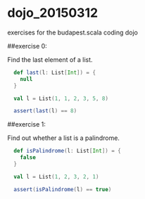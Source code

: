 # dojo_20150312

exercises for the budapest.scala coding dojo

##exercise 0:

Find the last element of a list.

```scala
  def last(l: List[Int]) = {
    null
  }

  val l = List(1, 1, 2, 3, 5, 8)

  assert(last(l) == 8)
```

##exercise 1:

Find out whether a list is a palindrome.

```scala
  def isPalindrome(l: List[Int]) = {
    false
  }

  val l = List(1, 2, 3, 2, 1)

  assert(isPalindrome(l) == true)
```
